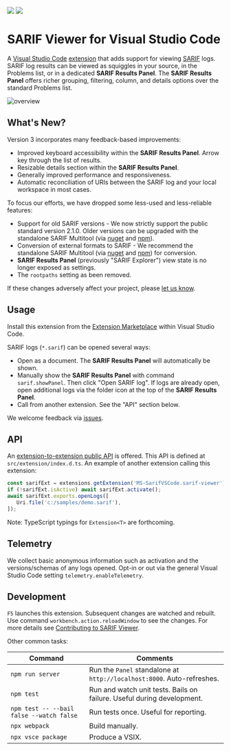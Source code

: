 [![](https://vsmarketplacebadges.dev/version-short/MS-SarifVSCode.sarif-viewer.png)](https://marketplace.visualstudio.com/items?itemName=MS-SarifVSCode.sarif-viewer)
[![](https://vsmarketplacebadges.dev/downloads-short/MS-SarifVSCode.sarif-viewer.png)](https://marketplace.visualstudio.com/items?itemName=MS-SarifVSCode.sarif-viewer)

# SARIF Viewer for Visual Studio Code

A [Visual Studio Code](https://code.visualstudio.com/) [extension](https://marketplace.visualstudio.com/VSCode) that adds support for viewing [SARIF](https://sarifweb.azurewebsites.net/) logs. SARIF log results can be viewed as squiggles in your source, in the Problems list, or in a dedicated **SARIF Results Panel**. The **SARIF Results Panel** offers richer grouping, filtering, column, and details options over the standard Problems list.

![overview](README.hero.png)

## What's New?

Version 3 incorporates many feedback-based improvements:
* Improved keyboard accessibility within the **SARIF Results Panel**. Arrow key through the list of results.
* Resizable details section within the **SARIF Results Panel**.
* Generally improved performance and responsiveness.
* Automatic reconciliation of URIs between the SARIF log and your local workspace in most cases.

To focus our efforts, we have dropped some less-used and less-reliable features:
* Support for old SARIF versions - We now strictly support the public standard version 2.1.0. Older versions can be upgraded with the standalone SARIF Multitool (via [nuget](https://www.nuget.org/packages/Sarif.Multitool/) and [npm](https://www.npmjs.com/package/@microsoft/sarif-multitool)).
* Conversion of external formats to SARIF - We recommend the standalone SARIF Multitool (via [nuget](https://www.nuget.org/packages/Sarif.Multitool/) and [npm](https://www.npmjs.com/package/@microsoft/sarif-multitool)) for conversion.
* **SARIF Results Panel** (previously "SARIF Explorer") view state is no longer exposed as settings.
* The `rootpaths` setting as been removed.

If these changes adversely affect your project, please [let us know](https://github.com/microsoft/sarif-vscode-extension/issues).

## Usage

Install this extension from the [Extension Marketplace](https://code.visualstudio.com/docs/editor/extension-gallery) within Visual Studio Code.

SARIF logs (`*.sarif`) can be opened several ways:
* Open as a document. The **SARIF Results Panel** will automatically be shown.
* Manually show the **SARIF Results Panel** with command `sarif.showPanel`. Then click "Open SARIF log". If logs are already open, open additional logs via the folder icon at the top of the **SARIF Results Panel**.
* Call from another extension. See the "API" section below.

We welcome feedback via [issues](https://github.com/microsoft/sarif-vscode-extension/issues).

## API
An [extension-to-extension public API](https://code.visualstudio.com/api/references/vscode-api#extensions) is offered. This API is defined at `src/extension/index.d.ts`. An example of another extension calling this extension:
```javascript
const sarifExt = extensions.getExtension('MS-SarifVSCode.sarif-viewer');
if (!sarifExt.isActive) await sarifExt.activate();
await sarifExt.exports.openLogs([
   Uri.file('c:/samples/demo.sarif'),
]);
```
Note: TypeScript typings for `Extension<T>` are forthcoming.

## Telemetry
We collect basic anonymous information such as activation and the versions/schemas of any logs opened. Opt-in or out via the general Visual Studio Code setting `telemetry.enableTelemetry`.

## Development

`F5` launches this extension. Subsequent changes are watched and rebuilt. Use command `workbench.action.reloadWindow` to see the changes. For more details see [Contributing to SARIF Viewer](CONTRIBUTING.md).

Other common tasks:

| Command | Comments |
| --- | --- |
| `npm run server` | Run the `Panel` standalone at `http://localhost:8000`. Auto-refreshes. |
| `npm test` | Run and watch unit tests. Bails on failure. Useful during development.
| `npm test -- --bail false --watch false` | Run tests once. Useful for reporting.
| `npx webpack` | Build manually. |
| `npx vsce package` | Produce a VSIX. |
